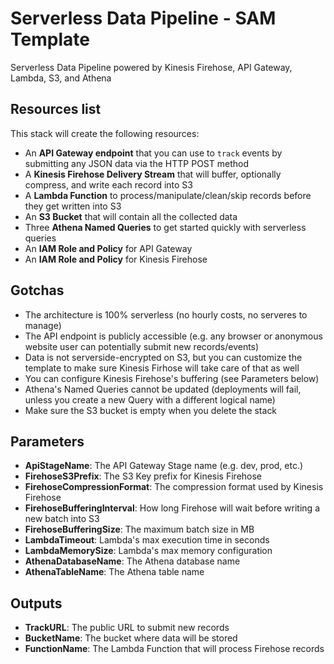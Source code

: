 # Serverless Data Pipeline - SAM Template
Serverless Data Pipeline powered by Kinesis Firehose, API Gateway, Lambda, S3, and Athena

## Resources list

This stack will create the following resources:

* An **API Gateway endpoint** that you can use to `track` events by submitting any JSON data via the HTTP POST method
* A **Kinesis Firehose Delivery Stream** that will buffer, optionally compress, and write each record into S3
* A **Lambda Function** to process/manipulate/clean/skip records before they get written into S3
* An **S3 Bucket** that will contain all the collected data
* Three **Athena Named Queries** to get started quickly with serverless queries
* An **IAM Role and Policy** for API Gateway
* An **IAM Role and Policy** for Kinesis Firehose


## Gotchas

* The architecture is 100% serverless (no hourly costs, no serveres to manage)
* The API endpoint is publicly accessible (e.g. any browser or anonymous website user can potentially submit new records/events)
* Data is not serverside-encrypted on S3, but you can customize the template to make sure Kinesis Firhose will take care of that as well
* You can configure Kinesis Firehose's buffering (see Parameters below)
* Athena's Named Queries cannot be updated (deployments will fail, unless you create a new Query with a different logical name)
* Make sure the S3 bucket is empty when you delete the stack

## Parameters

* **ApiStageName**: The API Gateway Stage name (e.g. dev, prod, etc.)
* **FirehoseS3Prefix**: The S3 Key prefix for Kinesis Firehose
* **FirehoseCompressionFormat**: The compression format used by Kinesis Firehose
* **FirehoseBufferingInterval**: How long Firehose will wait before writing a new batch into S3
* **FirehoseBufferingSize**: The maximum batch size in MB
* **LambdaTimeout**: Lambda's max execution time in seconds
* **LambdaMemorySize**: Lambda's max memory configuration
* **AthenaDatabaseName**: The Athena database name
* **AthenaTableName**: The Athena table name

## Outputs

* **TrackURL**: The public URL to submit new records
* **BucketName**: The bucket where data will be stored
* **FunctionName**: The Lambda Function that will process Firehose records
